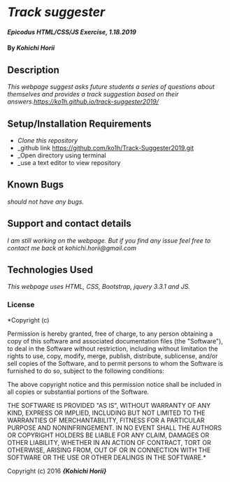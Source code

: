 # _Track suggester_

#### _Epicodus HTML/CSS/JS Exercise, 1.18.2019_

#### By _Kohichi Horii_

## Description

_This webpage suggest asks future students a series of questions about themselves and provides a track suggestion based on their answers.https://ko1h.github.io/track-suggester2019/_

## Setup/Installation Requirements

* _Clone this repository_
* _github link https://github.com/ko1h/Track-Suggester2019.git
* _Open directory using terminal
* _use a text editor to view repository

## Known Bugs

_should not have any bugs._

## Support and contact details

_I am still working on the webpage. But if you find any issue feel free to contact me back at kohichi.horii@gmail.com_

## Technologies Used

_This webpage uses HTML, CSS, Bootstrap, jquery 3.3.1 and JS._

### License

*Copyright (c) <year> <copyright holders>

Permission is hereby granted, free of charge, to any person obtaining a copy
of this software and associated documentation files (the "Software"), to deal
in the Software without restriction, including without limitation the rights
to use, copy, modify, merge, publish, distribute, sublicense, and/or sell
copies of the Software, and to permit persons to whom the Software is
furnished to do so, subject to the following conditions:

The above copyright notice and this permission notice shall be included in all
copies or substantial portions of the Software.

THE SOFTWARE IS PROVIDED "AS IS", WITHOUT WARRANTY OF ANY KIND, EXPRESS OR
IMPLIED, INCLUDING BUT NOT LIMITED TO THE WARRANTIES OF MERCHANTABILITY,
FITNESS FOR A PARTICULAR PURPOSE AND NONINFRINGEMENT. IN NO EVENT SHALL THE
AUTHORS OR COPYRIGHT HOLDERS BE LIABLE FOR ANY CLAIM, DAMAGES OR OTHER
LIABILITY, WHETHER IN AN ACTION OF CONTRACT, TORT OR OTHERWISE, ARISING FROM,
OUT OF OR IN CONNECTION WITH THE SOFTWARE OR THE USE OR OTHER DEALINGS IN THE
SOFTWARE.*

Copyright (c) 2016 **_{Kohichi Horii}_**
